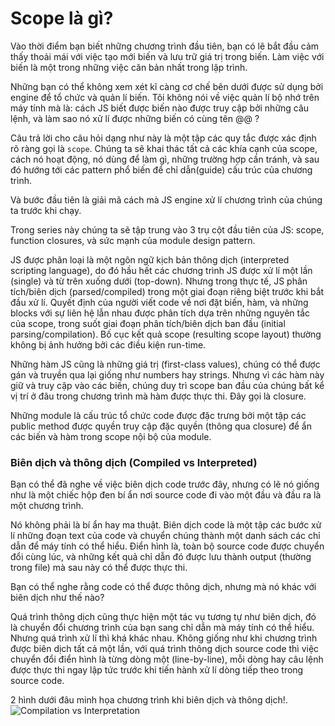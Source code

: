 # Scope là gì?

Vào thời điểm bạn biết những chương trình đầu tiên, bạn có lẽ bắt đầu cảm thấy thoải mái với việc tạo mới biến và lưu trữ giá trị trong biến. Làm việc với biến là một trong những việc căn bản nhất trong lập trình.

Những bạn có thể không xem xét kĩ càng cơ chế bên dưới được sử dụng bởi engine để tổ chức và quản lí biến. Tôi không nói về việc quản lí bộ nhớ trên máy tính mà là: cách JS biết được biến nào được truy cập bởi những câu lệnh, và làm sao nó xử lí được những biến có cùng tên @@ ?

Câu trả lời cho câu hỏi dạng như này là một tập các quy tắc được xác định rõ ràng gọi là `scope`. Chúng ta sẽ khai thác tất cả các khía cạnh của scope, cách nó hoạt động, nó dùng để làm gì, những trường hợp cần tránh, và sau đó hướng tới các pattern phổ biến để chỉ dẫn(guide) cấu trúc của chương trình.

Và bước đầu tiên là giải mã cách mà JS engine xử lí chương trình của chúng ta trước khi chạy.

Trong series này chúng ta sẽ tập trung vào 3 trụ cột đầu tiên của JS: scope, function closures, và sức mạnh của module design pattern.

JS được phân loại là một ngôn ngữ kịch bản thông dịch (interpreted scripting language), do đó hầu hết các chương trình JS được xử lí một lần (single) và từ trên xuống dưới (top-down). Nhưng trong thực tế, JS phân tích/biên dịch (parsed/compiled) trong một giai đoạn riêng biệt trước khi bắt đầu xử lí. Quyết định của người viết code về nơi đặt biến, hàm, và những blocks với sự liên hệ lẫn nhau được phân tích dựa trên những nguyên tắc của scope, trong suốt giai đoạn phân tích/biên dịch ban đầu (initial parsing/compilation). Bố cục kết quả scope (resulting scope layout) thường không bị ảnh hưởng bởi các điều kiện run-time.

Những hàm JS cũng là những giá trị (first-class values), chúng có thể được gán và truyền qua lại giống như numbers hay strings. Nhưng vì các hàm này giữ và truy cập vào các biến, chúng duy trì scope ban đầu của chúng bất kể vị trí ở đâu trong chương trình mà hàm được thực thi. Đây gọi là closure.

Những module là cấu trúc tổ chức code được đặc trưng bởi một tập các public method được quyền truy cập đặc quyền (thông qua closure) để ẩn các biến và hàm trong scope nội bộ của module.

### Biên dịch và thông dịch (Compiled vs Interpreted)

Bạn có thể đã nghe về việc biên dịch code trước đây, nhưng có lẽ nó giống như là một chiếc hộp đen bí ẩn nơi source code đi vào một đầu và đầu ra là một chương trình.

Nó không phải là bí ẩn hay ma thuật. Biên dịch code là một tập các bước xử lí những đoạn text của code và chuyển chúng thành một danh sách các chỉ dẫn để máy tính có thể hiểu. Điển hình là, toàn bộ source code được chuyển đổi cùng lúc, và những kết quả chỉ dẫn đó được lưu thành output (thường trong file) mà sau này có thể được thực thi.

Bạn có thể nghe rằng code có thể được thông dịch, nhưng mà nó khác với biên dịch như thế nào?

Quá trình thông dịch cũng thực hiện một tác vụ tương tự như biên dịch, đó là chuyển đổi chương trình của bạn sang chỉ dẫn mà máy tính có thể hiểu. Nhưng quá trình xử lí thì khá khác nhau. Không giống như khi chương trình được biên dịch tất cả một lần, với quá trình thông dịch source code thì việc chuyển đổi điển hình là từng dòng một (line-by-line), mỗi dòng hay câu lệnh được thực thi ngay lập tức trước khi tiến hành xử lí dòng tiếp theo trong source code.

2 hình dưới đâu minh họa chương trình khi biên dịch và thông dịch!.
![Compilation vs Interpretation](https://i.ibb.co/M1xkps5/fig1-1.png)



























